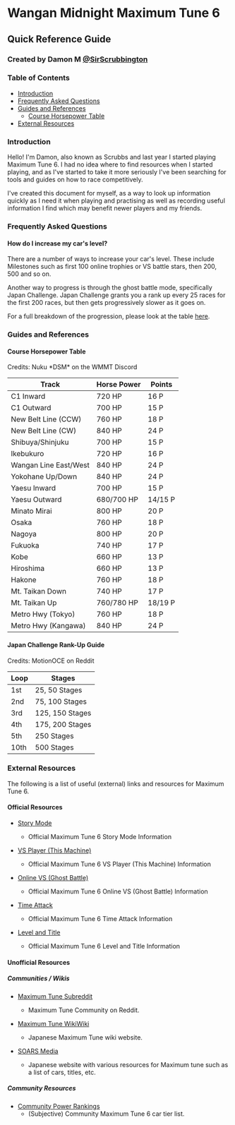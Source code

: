 # Wangan Midnight Maximum Tune 6
## Quick Reference Guide
### Created by Damon M [@SirScrubbington](https://www.twitter.com/SirScrubbington)

### Table of Contents
* [Introduction](#introduction)
* [Frequently Asked Questions](#frequently-asked-questions)
* [Guides and References](#guides-and-references)
  * [Course Horsepower Table](#course-horsepower-table)
* [External Resources](#external-resources)

### Introduction
Hello! I'm Damon, also known as Scrubbs and last year
I started playing Maximum Tune 6. I had no idea where 
to find resources when I started playing, and as I've 
started to take it more seriously I've been searching
for tools and guides on how to race competitively.

I've created this document for myself, as a way to 
look up information quickly as I need it when playing
and practising as well as recording useful information
I find which may benefit newer players and my friends.

### Frequently Asked Questions
#### How do I increase my car's level? 
There are a number of ways to increase your car's level. 
These include Milestones such as first 100 online trophies
or VS battle stars, then 200, 500 and so on. 

Another way to progress is through the ghost battle mode, 
specifically Japan Challenge. Japan Challenge grants you
a rank up every 25 races for the first 200 races, but then
gets progressively slower as it goes on. 

For a full breakdown of the progression, please look at 
the table [here](#japan-challenge-rank-up-guide).

### Guides and References
#### Course Horsepower Table
Credits: Nuku \*DSM\* on the WMMT Discord

| Track | Horse Power | Points |
| ----- | ----------- | ------ |
| C1 Inward | 720 HP | 16 P |
| C1 Outward | 700 HP | 15 P |
| New Belt Line (CCW) | 760 HP | 18 P |
| New Belt Line (CW) | 840 HP | 24 P |
| Shibuya/Shinjuku | 700 HP | 15 P |
| Ikebukuro | 720 HP | 16 P |
| Wangan Line East/West | 840 HP | 24 P |
| Yokohane Up/Down | 840 HP | 24 P |
| Yaesu Inward | 700 HP | 15 P |
| Yaesu Outward | 680/700 HP | 14/15 P |
| Minato Mirai | 800 HP | 20 P |
| Osaka | 760 HP | 18 P |
| Nagoya | 800 HP | 20 P |
| Fukuoka | 740 HP | 17 P |
| Kobe | 660 HP | 13 P |
| Hiroshima | 660 HP | 13 P |
| Hakone | 760 HP | 18 P |
| Mt. Taikan Down | 740 HP | 17 P |
| Mt. Taikan Up | 760/780 HP | 18/19 P |
| Metro Hwy (Tokyo) | 760 HP | 18 P |
| Metro Hwy (Kangawa) | 840 HP | 24 P |

#### Japan Challenge Rank-Up Guide
Credits: MotionOCE on Reddit

| Loop | Stages | 
| ---- | ------ | 
| 1st | 25, 50 Stages | 
| 2nd | 75, 100 Stages | 
| 3rd | 125, 150 Stages | 
| 4th | 175, 200 Stages | 
| 5th | 250 Stages | 
| 10th | 500 Stages | 

### External Resources
The following is a list of useful (external) links and resources for Maximum Tune 6.

#### Official Resources
* [Story Mode](https://wanganmaxi-official.com/wanganmaxi6/en/system/story/)
  * Official Maximum Tune 6 Story Mode Information

* [VS Player (This Machine)](https://wanganmaxi-official.com/wanganmaxi6/en/system/vsplayer/)
  * Official Maximum Tune 6 VS Player (This Machine) Information

* [Online VS (Ghost Battle)](https://wanganmaxi-official.com/wanganmaxi6/en/system/ghost/)
  * Official Maximum Tune 6 Online VS (Ghost Battle) Information

* [Time Attack](https://wanganmaxi-official.com/wanganmaxi6/en/system/timeattack/)
  * Official Maximum Tune 6 Time Attack Information

* [Level and Title](https://wanganmaxi-official.com/wanganmaxi6/en/system/level/)
  * Official Maximum Tune 6 Level and Title Information

#### Unofficial Resources

##### Communities / Wikis

* [Maximum Tune Subreddit](https://www.reddit.com/r/wmmt)
  * Maximum Tune Community on Reddit.

* [Maximum Tune WikiWiki](https://wikiwiki.jp/wmmt)
  * Japanese Maximum Tune wiki website.

* [SOARS Media](https://soarsmedia.blogspot.com/)
  * Japanese website with various resources for Maximum tune such as a list of cars, titles, etc.

##### Community Resources

* [Community Power Rankings](https://tiermaker.com/categories/nascar-racing/wmmt6-2021-car-tier-list-1098661)
  * (Subjective) Community Maximum Tune 6 car tier list.